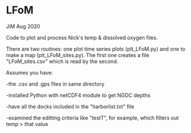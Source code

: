# LFoM
JiM Aug 2020

Code to plot and process Nick's temp & dissolved oxygen files.

There are two routines: one plot time series plots (plt_LFoM.py) and one to make a map (plt_LFoM_sites.py).
The first one creates a file "LFoM_sites.csv" which is read by the second.

Assumes you have:

-the .csv and .gps files in same directory

-installed Python with netCDF4 module to get NGDC depths

-have all the docks included in the "harborlist.txt" file

-examined the editting criteria like "testT", for example,  which filters out temp > that value
